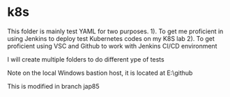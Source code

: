 # k8s
This folder is mainly test YAML for two purposes.
1). To get me proficient in using Jenkins to deploy test Kubernetes codes on my K8S lab
2). To get proficient using VSC and Github to work with Jenkins CI/CD environment


I will create multiple folders to do different ype of tests


Note on the local Windows bastion host, it is located at E:\github


This is modified in branch jap85